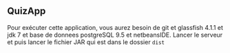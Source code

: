 
## QuizApp
Pour exécuter cette application, vous aurez besoin de git et glassfish 4.1.1 et jdk 7 et base de donnees postgreSQL 9.5 et netbeansIDE. Lancer le serveur et puis lancer le fichier JAR qui est dans le dossier `dist`


